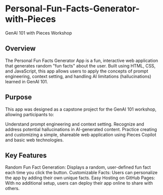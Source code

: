 # Personal-Fun-Facts-Generator-with-Pieces
GenAI 101 with Pieces Workshop

## Overview
The Personal Fun Facts Generator App is a fun, interactive web application that generates random "fun facts" about the user. Built using HTML, CSS, and JavaScript, this app allows users to apply the concepts of prompt engineering, context setting, and handling AI limitations (hallucinations) learned in GenAI 101.

## Purpose
This app was designed as a capstone project for the GenAI 101 workshop, allowing participants to:

Understand prompt engineering and context setting.
Recognize and address potential hallucinations in AI-generated content.
Practice creating and customizing a simple, shareable web application using Pieces Copilot and basic web technologies.

## Key Features
Random Fun Fact Generation: Displays a random, user-defined fun fact each time you click the button.
Customizable Facts: Users can personalize the app by adding their own unique facts.
Easy Hosting on GitHub Pages: With no additional setup, users can deploy their app online to share with others.

